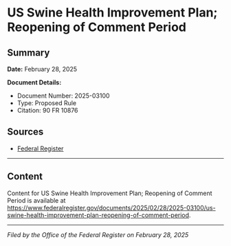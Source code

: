 # US Swine Health Improvement Plan; Reopening of Comment Period

## Summary

**Date:** February 28, 2025

**Document Details:**
- Document Number: 2025-03100
- Type: Proposed Rule
- Citation: 90 FR 10876

## Sources
- [Federal Register](https://www.federalregister.gov/documents/2025/02/28/2025-03100/us-swine-health-improvement-plan-reopening-of-comment-period)

---

## Content

Content for US Swine Health Improvement Plan; Reopening of Comment Period is available at https://www.federalregister.gov/documents/2025/02/28/2025-03100/us-swine-health-improvement-plan-reopening-of-comment-period.

---

*Filed by the Office of the Federal Register on February 28, 2025*
